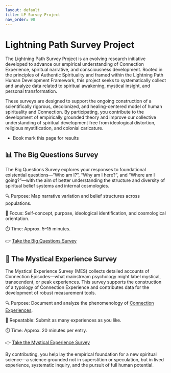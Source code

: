 ```yaml
---
layout: default
title: LP Survey Project
nav_order: 90
---
```

# Lightning Path Survey Project
The Lightning Path Survey Project is an evolving research initiative developed to advance our empirical understanding of Connection Experience, spiritual narrative, and consciousness development. Rooted in the principles of Authentic Spirituality and framed within the Lightning Path Human Development Framework, this project seeks to systematically collect and analyze data related to spiritual awakening, mystical insight, and personal transformation.

These surveys are designed to support the ongoing construction of a scientifically rigorous, decolonized, and healing-centered model of human spirituality and Connection. By participating, you contribute to the development of empirically grounded theory and improve our collective understanding of spiritual development free from ideological distortion, religious mystification, and colonial caricature.

* Book mark this page for results
  

## 📊 **The Big Questions Survey**

The Big Questions Survey explores your responses to foundational existential questions—“Who am I?”, “Why am I here?”, and “Where am I going?”—with the aim of better understanding the structure and diversity of spiritual belief systems and internal cosmologies.

🔍 Purpose: Map narrative variation and belief structures across populations.

🧠 Focus: Self-concept, purpose, ideological identification, and cosmological orientation.

⏱️ Time: Approx. 5–15 minutes.

👉 [Take the Big Questions Survey](https://lightningpath.org/limesurvey/index.php?r=survey/index&sid=873288&lang=en)

## 🌌 **The Mystical Experience Survey**

The Mystical Experience Survey (MES) collects detailed accounts of Connection Episodes—what mainstream psychology might label mystical, transcendent, or peak experiences. This survey supports the construction of a typology of Connection Experience and contributes data for the development of robust measurement tools.

🔍 Purpose: Document and analyze the phenomenology of [Connection Experiences](https://spiritwiki.lightningpath.org/index.php/Connection_Experience).

🔁 Repeatable: Submit as many experiences as you like.

⏱️ Time: Approx. 20 minutes per entry.

👉 [Take the Mystical Experience Survey](https://lightningpath.org/limesurvey/index.php?r=survey/index&sid=816252&lang=en)

By contributing, you help lay the empirical foundation for a new spiritual science—a science grounded not in superstition or speculation, but in lived experience, systematic inquiry, and the pursuit of full human potential.
